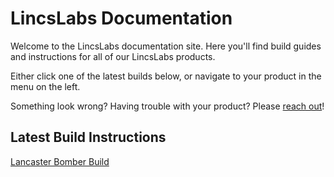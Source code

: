 # LincsLabs Documentation

Welcome to the LincsLabs documentation site. Here you'll find build guides and instructions for all of our LincsLabs products.

Either click one of the latest builds below, or navigate to your product in the menu on the left.

Something look wrong? Having trouble with your product? Please [reach out](https://lincslabs.co.uk/pages/contact)!

## Latest Build Instructions

[Lancaster Bomber Build](lancaster.md)


